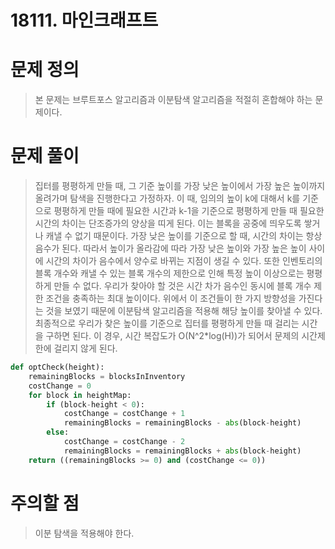 # 18111. 마인크래프트

# 문제 정의
> 본 문제는 브루트포스 알고리즘과 이분탐색 알고리즘을 적절히 혼합해야 하는 문제이다.

# 문제 풀이
> 집터를 평평하게 만들 때, 그 기준 높이를 가장 낮은 높이에서 가장 높은 높이까지 올려가며 탐색을 진행한다고 가정하자.
> 이 때, 임의의 높이 k에 대해서 k를 기준으로 평평하게 만들 때에 필요한 시간과 k-1을 기준으로 평평하게 만들 때 필요한 시간의 차이는 단조증가의 양상을 띠게 된다. 이는 블록을 공중에 띄우도록 쌓거나 캐낼 수 없기 때문이다.
> 가장 낮은 높이를 기준으로 할 때, 시간의 차이는 항상 음수가 된다. 따라서 높이가 올라감에 따라 가장 낮은 높이와 가장 높은 높이 사이에 시간의 차이가 음수에서 양수로 바뀌는 지점이 생길 수 있다.
> 또한 인벤토리의 블록 개수와 캐낼 수 있는 블록 개수의 제한으로 인해 특정 높이 이상으로는 평평하게 만들 수 없다.
> 우리가 찾아야 할 것은 시간 차가 음수인 동시에 블록 개수 제한 조건을 충족하는 최대 높이이다. 위에서 이 조건들이 한 가지 방향성을 가진다는 것을 보였기 때문에 이분탐색 알고리즘을 적용해 해당 높이를 찾아낼 수 있다. 
> 최종적으로 우리가 찾은 높이를 기준으로 집터를 평평하게 만들 때 걸리는 시간을 구하면 된다.
> 이 경우, 시간 복잡도가 O(N^2*log(H))가 되어서 문제의 시간제한에 걸리지 않게 된다.

``` python
def optCheck(height):
    remainingBlocks = blocksInInventory
    costChange = 0
    for block in heightMap:
        if (block-height < 0):
            costChange = costChange + 1
            remainingBlocks = remainingBlocks - abs(block-height)
        else:
            costChange = costChange - 2
            remainingBlocks = remainingBlocks + abs(block-height)
    return ((remainingBlocks >= 0) and (costChange <= 0))
```

# 주의할 점
> 이분 탐색을 적용해야 한다.